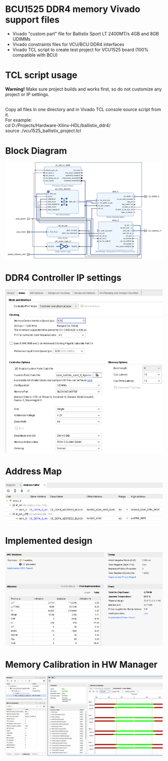 # BCU1525 DDR4 memory Vivado support files

- Vivado "custom part" file for Ballistix Sport LT 2400MT/s 4GB and 8GB UDIMMs
- Vivado constraints files for VCU/BCU DDR4 interfaces
- Vivado TCL script to create test project for VCU1525 board (100% compatible with BCU)

# TCL script usage

<b>Warning!</b> Make sure project builds and works first, so do not customize any project or IP settings.<br><br>

Copy all files in one directory and in Vivado TCL console source script from it.<br>
For example:<br>
cd D:/Projects/Hardware-Xilinx-HDL/ballistix_ddr4/<br>
source ./vcu1525_ballistix_project.tcl<br>

# Block Diagram
![Vivado_Block_Diagram](vcu1525_ballistix_project.png?raw=true "Vivado Block Diagram")

# DDR4 Controller IP settings

![Vivado_DDR4_Settings](vcu1525_ballistix_settings.png?raw=true "Vivado DDR4 Settings")

# Address Map

![Vivado_Address_Map](vcu1525_ballistix_address.png?raw=true "Vivado Address Map")

# Implemented design

![Vivado_Implementation](vcu1525_ballistix_implementation.png?raw=true "Vivado Implementation")

# Memory Calibration in HW Manager

![Vivado_HWManager](vcu1525_ballistix_calibration.png?raw=true "Vivado Manager")
